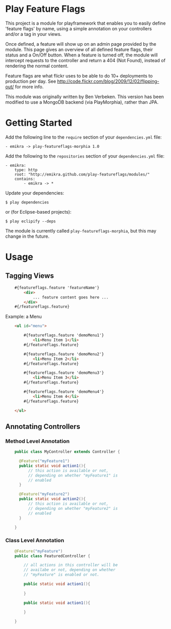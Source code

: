 Play Feature Flags
==================

This project is a module for playframework that enables you to easily define 'feature flags' by name, using a simple annotation on your controllers and/or a tag in your views.

Once defined, a feature will show up on an admin page provided by the module. This page gives an overview of all defined feature flags, their status and a On/Off button. When a feature is turned off, the module will intercept requests to the controller and return a 404 (Not Found), instead of rendering the normal content.

Feature flags are what flickr uses to be able to do 10+ deployments to production per day. See http://code.flickr.com/blog/2009/12/02/flipping-out/ for more info.

This module was originally written by Ben Verbeken. This version has been modified to use a MongoDB backend (via PlayMorphia), rather than JPA.

Getting Started
===============

Add the following line to the `require` section of your `dependencies.yml` file:

    - emikra -> play-featureflags-morphia 1.0
        
Add the following to the `repositories` section of your `dependencies.yml` file:

    - emikra:
        type: http
        root: "http://emikra.github.com/play-featureflags/modules/"
        contains:
            - emikra -> *
            
Update your dependencies:

    $ play dependencies
    
or (for Eclipse-based projects):

    $ play eclipify --deps
    
The module is currently called `play-featureflags-morphia`, but this may change in the future.

Usage
=====

Tagging Views
-------------

```html
	#{featureflags.feature 'featureName'}    
		<div>
		    ... feature content goes here ... 
		</div>
	#{/featureflags.feature}
```

Example: a Menu

```html
	<ul id="menu">

		#{featureflags.feature 'demoMenu1'}
		    <li>Menu Item 1</li>
		#{/featureflags.feature}

		#{featureflags.feature 'demoMenu2'}
		    <li>Menu Item 2</li>
		#{/featureflags.feature}

		#{featureflags.feature 'demoMenu3'}
		    <li>Menu Item 3</li>
		#{/featureflags.feature}

		#{featureflags.feature 'demoMenu4'}
		    <li>Menu Item 4</li>
		#{/featureflags.feature}

	</ul>
```

Annotating Controllers
----------------------

### Method Level Annotation

```java
	public class MyController extends Controller {

	  @Feature("myFeature1")
	  public static void action1(){
		  // this action is available or not,
		  // depending on whether "myFeature1" is
		  // enabled
	  }

	  @Feature("myFeature2")
	  public static void action2(){
		  // this action is available or not,
		  // depending on whether "myFeature2" is
		  // enabled
	  }

	}
```

### Class Level Annotation

```java
	@Feature("myFeature")
	public class FeaturedController {

		// all actions in this controller will be
		// availabe or not, depending on whether
		// "myFeature" is enabled or not.

		public static void action1(){
		
		}

		public static void action1(){
		
		}

	}
```
